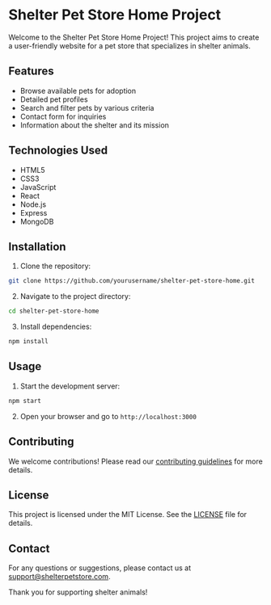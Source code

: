 # Shelter Pet Store Home Project

Welcome to the Shelter Pet Store Home Project! This project aims to create a user-friendly website for a pet store that specializes in shelter animals.

## Features

- Browse available pets for adoption
- Detailed pet profiles
- Search and filter pets by various criteria
- Contact form for inquiries
- Information about the shelter and its mission

## Technologies Used

- HTML5
- CSS3
- JavaScript
- React
- Node.js
- Express
- MongoDB

## Installation

1. Clone the repository:
  ```bash
  git clone https://github.com/yourusername/shelter-pet-store-home.git
  ```
2. Navigate to the project directory:
  ```bash
  cd shelter-pet-store-home
  ```
3. Install dependencies:
  ```bash
  npm install
  ```

## Usage

1. Start the development server:
  ```bash
  npm start
  ```
2. Open your browser and go to `http://localhost:3000`

## Contributing

We welcome contributions! Please read our [contributing guidelines](CONTRIBUTING.md) for more details.

## License

This project is licensed under the MIT License. See the [LICENSE](LICENSE) file for details.

## Contact

For any questions or suggestions, please contact us at support@shelterpetstore.com.

Thank you for supporting shelter animals!